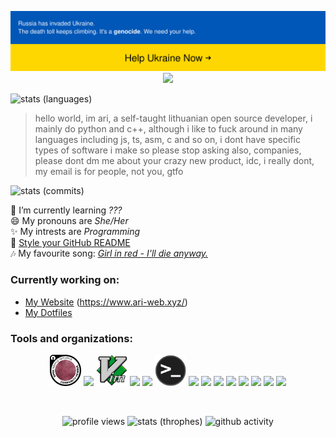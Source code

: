 <p align="center">
    <a href="https://vshymanskyy.github.io/StandWithUkraine/">
        <img src="https://raw.githubusercontent.com/vshymanskyy/StandWithUkraine/main/banner2-direct.svg" alt="#StandWithUkraine" />
    </a>
    <img src="https://github-readme-streak-stats.herokuapp.com?user=TruncatedDinosour&theme=dark&hide_border=true&background=22272E&count_private=true">
</p>

![stats (languages)](https://github-readme-stats.vercel.app/api/top-langs/?username=TruncatedDinosour&layout=compact&theme=gruvbox&hide_border=true&exclude_repo=dino-kernel&count_private=true)

> hello world, im ari, a self-taught lithuanian open source
> developer, i mainly do python and c++, although i like to fuck
> around in many languages including js, ts, asm, c and so on,
> i dont have specific types of software i make so please stop asking
> also, companies, please dont dm me about your crazy new product,
> idc, i really dont, my email is for people, not you, gtfo

![stats (commits)](https://github-readme-stats-sabesansathananthan.vercel.app/api?username=TruncatedDinosour&show_icons=true&hide_border=true&theme=gruvbox&exclude_repo=dino-kernel&count_private=true)

🌱 I’m currently learning *???* <br/>
😄 My pronouns are *She/Her* <br/>
✨ My intrests are *Programming* <br/>
🔭 [Style your GitHub README](https://github.com/anuraghazra/github-readme-stats/) <br/>
🎶 My favourite song: *[Girl in red - I'll die anyway.](https://ari-web.xyz/m)*

### Currently working on:

- [My Website](https://github.com/TruncatedDinosour/website) (<https://www.ari-web.xyz/>)
- [My Dotfiles](https://github.com/TruncatedDinosour/dotfiles-cleaned)

### Tools and organizations:

<p align="center">
    <img src="/osi_membership_badge.svg" width="50px" />
    <img src="https://avatars.githubusercontent.com/u/99056985?s=200&v=4" width="50px" />
    <img src="https://raw.githubusercontent.com/github/explore/80688e429a7d4ef2fca1e82350fe8e3517d3494d/topics/vim/vim.png" width="50px" />
    <img src="https://upload.wikimedia.org/wikipedia/commons/thumb/1/18/C_Programming_Language.svg/695px-C_Programming_Language.svg.png" width="50px" />
    <img src="https://upload.wikimedia.org/wikipedia/commons/thumb/1/18/ISO_C%2B%2B_Logo.svg/1822px-ISO_C%2B%2B_Logo.svg.png" width="50px" />
    <img src="https://raw.githubusercontent.com/github/explore/80688e429a7d4ef2fca1e82350fe8e3517d3494d/topics/terminal/terminal.png" width="50px" />
    <img src="https://camo.githubusercontent.com/64b1f535115add5713c419514a1bb8e76aeafbc2e9b6b91c00ddfd697713bbb0/68747470733a2f2f63646e2e6a7364656c6976722e6e65742f6e706d2f4070726f6772616d6d696e672d6c616e6775616765732d6c6f676f732f707974686f6e40302e302e302f707974686f6e5f323536783235362e706e67" width="50px" />
    <img src="https://ari-web.xyz/favicon.ico" width="50px" />
    <img src="https://upload.wikimedia.org/wikipedia/commons/thumb/3/35/Tux.svg/1727px-Tux.svg.png" width="50px" />
    <img src="https://upload.wikimedia.org/wikipedia/commons/thumb/1/1a/Suckless_logo.svg/1200px-Suckless_logo.svg.png" width="50px" />
    <img src="https://i.ytimg.com/vi/6iTFCQ54_GA/hqdefault.jpg" width="50px" />
    <img src="https://upload.wikimedia.org/wikipedia/commons/thumb/e/ef/Stack_Overflow_icon.svg/768px-Stack_Overflow_icon.svg.png" width="50px" />
    <img src="https://cdn.sstatic.net/Sites/stackoverflow/Img/subcommunities/intel-dark.svg?v=72ff93f7d507" width="50px" />
    <img src="https://upload.wikimedia.org/wikipedia/commons/thumb/a/a0/Firefox_logo%2C_2019.svg/1971px-Firefox_logo%2C_2019.svg.png" width="50px" />
</p>

<br />

<p align="center">
    <img src="https://komarev.com/ghpvc/?username=TruncatedDinosour&label=Profile%20views&color=282828&style=flat" alt="profile views" />
    <img src="https://github-profile-trophy.vercel.app/?username=TruncatedDinosour&theme=gruvbox&margin-w=10&margin-h=15&column=8&exclude_repo=dino-kernel&count_private=true" alt="stats (throphes)" />
    <img src="https://github-readme-activity-graph.cyclic.app/graph?username=TruncatedDinosour&theme=gruvbox&count_private=true" alt="github activity" />
</p>
